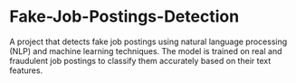 # Fake-Job-Postings-Detection
A project that detects fake job postings using natural language processing (NLP) and machine learning techniques. The model is trained on real and fraudulent job postings to classify them accurately based on their text features.
